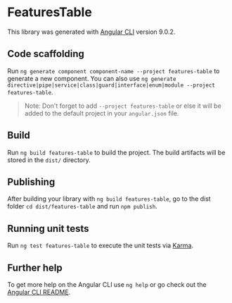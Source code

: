 # FeaturesTable

This library was generated with [Angular CLI](https://github.com/angular/angular-cli) version 9.0.2.

## Code scaffolding

Run `ng generate component component-name --project features-table` to generate a new component. You can also use `ng generate directive|pipe|service|class|guard|interface|enum|module --project features-table`.
> Note: Don't forget to add `--project features-table` or else it will be added to the default project in your `angular.json` file. 

## Build

Run `ng build features-table` to build the project. The build artifacts will be stored in the `dist/` directory.

## Publishing

After building your library with `ng build features-table`, go to the dist folder `cd dist/features-table` and run `npm publish`.

## Running unit tests

Run `ng test features-table` to execute the unit tests via [Karma](https://karma-runner.github.io).

## Further help

To get more help on the Angular CLI use `ng help` or go check out the [Angular CLI README](https://github.com/angular/angular-cli/blob/master/README.md).
